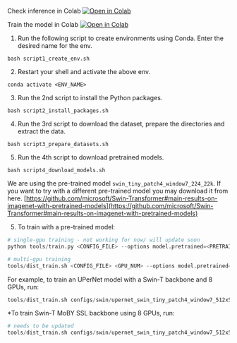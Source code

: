 Check inference in Colab [![Open in Colab](https://colab.research.google.com/assets/colab-badge.svg)](https://githubtocolab.com/kavin-du/e16-4yp-Using-Computer-Vision-and-Agent-Based-Modelling-to-Explore-the-Human-Elephant-Conflict/blob/swin_loveda/code/Swin-v2/demo/inference_demo.ipynb)

Train the model in Colab [![Open in Colab](https://colab.research.google.com/assets/colab-badge.svg)](https://githubtocolab.com/kavin-du/e16-4yp-Using-Computer-Vision-and-Agent-Based-Modelling-to-Explore-the-Human-Elephant-Conflict/blob/swin_loveda/code/Swin-v2/demo/main.ipynb)

1. Run the following script to create environments using Conda. Enter the desired name for the env. 
```console
bash script1_create_env.sh
```

2. Restart your shell and activate the above env. 
```console
conda activate <ENV_NAME>
```

3. Run the 2nd script to install the Python packages. 
```console
bash script2_install_packages.sh
```

4. Run the 3rd script to download the dataset, prepare the directories and extract the data. 
```console
bash script3_prepare_datasets.sh
```

5. Run the 4th script to download pretrained models. 
```console
bash script4_download_models.sh
```

We are using the pre-trained model `swin_tiny_patch4_window7_224_22k`.
If you want to try with a different pre-trained model you may download it from here. 
[https://github.com/microsoft/Swin-Transformer#main-results-on-imagenet-with-pretrained-models](https://github.com/microsoft/Swin-Transformer#main-results-on-imagenet-with-pretrained-models)


5. To train with a pre-trained model: 
```python
# single-gpu training - not working for now/ will update soon
python tools/train.py <CONFIG_FILE> --options model.pretrained=<PRETRAIN_MODEL> [model.backbone.use_checkpoint=True] [other optional arguments]

# multi-gpu training
tools/dist_train.sh <CONFIG_FILE> <GPU_NUM> --options model.pretrained=<PRETRAIN_MODEL> [model.backbone.use_checkpoint=True] [other optional arguments] 
```
For example, to train an UPerNet model with a Swin-T backbone and 8 GPUs, run:

```python
tools/dist_train.sh configs/swin/upernet_swin_tiny_patch4_window7_512x512_160k_loveda.py 8 --cfg-options model.pretrained=swin_tiny_patch4_window7_224_22k_converted.pth

```

*To train Swin-T MoBY SSL backbone using 8 GPUs, run:

```python
# needs to be updated
tools/dist_train.sh configs/swin/upernet_swin_tiny_patch4_window7_512x512_160k_loveda.py 8 --options model.pretrained=moby_swin_t_300ep_pretrained.pth

```